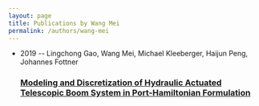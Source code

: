 ```yaml
---
layout: page
title: Publications by Wang Mei
permalink: /authors/wang-mei
---
```


<ul class="post-list">
<li><span class='post-meta'>2019 -- Lingchong Gao, Wang Mei, Michael Kleeberger, Haijun Peng, Johannes Fottner</span><h3><a class='post-link' href="{{ site.baseurl }}/modeling-and-discretization-of-hydraulic-actuated-telescopic-boom-system-in-port-hamiltonian-formulation">Modeling and Discretization of Hydraulic Actuated Telescopic Boom System in Port-Hamiltonian Formulation</a></h3></li>

</ul>
